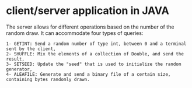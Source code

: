 # client/server application in JAVA

The server allows for different operations based on the number of the random draw.
It can accommodate four types of queries:

    1- GETINT: Send a random number of type int, between 0 and a terminal sent by the client,
    2- SHUFFLE: Mix the elements of a collection of Double, and send the result,
    3- SETSEED: Update the "seed" that is used to initialize the random generator,
    4- ALEAFILE: Generate and send a binary file of a certain size, containing bytes randomly drawn.
